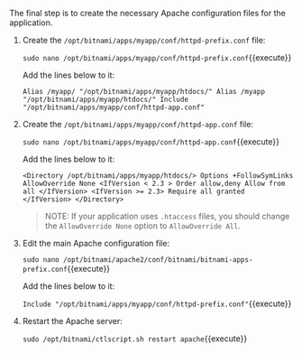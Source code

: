 The final step is to create the necessary Apache configuration files for the application.

1. Create the `/opt/bitnami/apps/myapp/conf/httpd-prefix.conf` file:

    `sudo nano /opt/bitnami/apps/myapp/conf/httpd-prefix.conf`{{execute}}

    Add the lines below to it:

    `Alias /myapp/ "/opt/bitnami/apps/myapp/htdocs/"
    Alias /myapp "/opt/bitnami/apps/myapp/htdocs/"
    Include "/opt/bitnami/apps/myapp/conf/httpd-app.conf"`

2. Create the `/opt/bitnami/apps/myapp/conf/httpd-app.conf` file:

    `sudo nano /opt/bitnami/apps/myapp/conf/httpd-app.conf`{{execute}}

    Add the lines below to it:
    
    `<Directory /opt/bitnami/apps/myapp/htdocs/>
        Options +FollowSymLinks
        AllowOverride None
        <IfVersion < 2.3 >
        Order allow,deny
        Allow from all
        </IfVersion>
        <IfVersion >= 2.3>
        Require all granted
        </IfVersion>
    </Directory>`

    > NOTE: If your application uses `.htaccess` files, you should change the `AllowOverride None` option to `AllowOverride All`.

3. Edit the main Apache configuration file:

    `sudo nano /opt/bitnami/apache2/conf/bitnami/bitnami-apps-prefix.conf`{{execute}}
    
    Add the lines below to it:

    `Include "/opt/bitnami/apps/myapp/conf/httpd-prefix.conf"`{{execute}}

4. Restart the Apache server:

    `sudo /opt/bitnami/ctlscript.sh restart apache`{{execute}}
